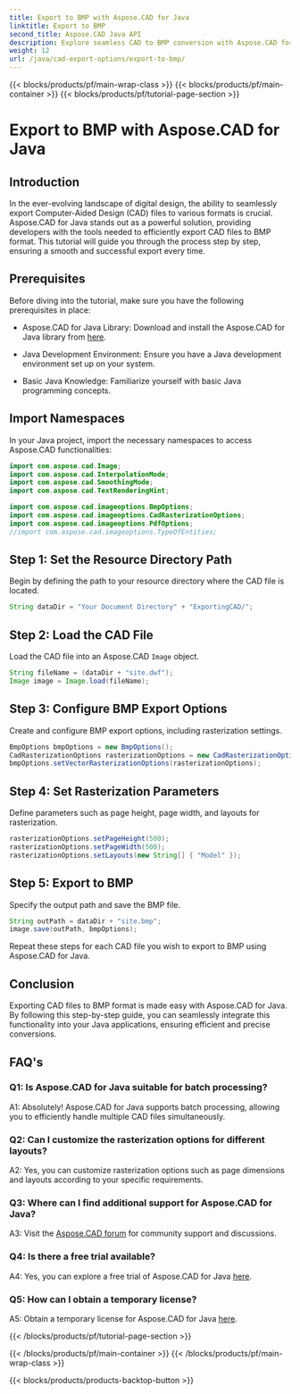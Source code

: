 ```yaml
---
title: Export to BMP with Aspose.CAD for Java
linktitle: Export to BMP
second_title: Aspose.CAD Java API
description: Explore seamless CAD to BMP conversion with Aspose.CAD for Java. Follow our step-by-step guide for efficient and precise exports.
weight: 12
url: /java/cad-export-options/export-to-bmp/
---
```


{{< blocks/products/pf/main-wrap-class >}}
{{< blocks/products/pf/main-container >}}
{{< blocks/products/pf/tutorial-page-section >}}

# Export to BMP with Aspose.CAD for Java

## Introduction

In the ever-evolving landscape of digital design, the ability to seamlessly export Computer-Aided Design (CAD) files to various formats is crucial. Aspose.CAD for Java stands out as a powerful solution, providing developers with the tools needed to efficiently export CAD files to BMP format. This tutorial will guide you through the process step by step, ensuring a smooth and successful export every time.

## Prerequisites

Before diving into the tutorial, make sure you have the following prerequisites in place:

- Aspose.CAD for Java Library: Download and install the Aspose.CAD for Java library from [here](https://releases.aspose.com/cad/java/).

- Java Development Environment: Ensure you have a Java development environment set up on your system.

- Basic Java Knowledge: Familiarize yourself with basic Java programming concepts.

## Import Namespaces

In your Java project, import the necessary namespaces to access Aspose.CAD functionalities:

```java
import com.aspose.cad.Image;
import com.aspose.cad.InterpolationMode;
import com.aspose.cad.SmoothingMode;
import com.aspose.cad.TextRenderingHint;

import com.aspose.cad.imageoptions.BmpOptions;
import com.aspose.cad.imageoptions.CadRasterizationOptions;
import com.aspose.cad.imageoptions.PdfOptions;
//import com.aspose.cad.imageoptions.TypeOfEntities;
```

## Step 1: Set the Resource Directory Path

Begin by defining the path to your resource directory where the CAD file is located.

```java
String dataDir = "Your Document Directory" + "ExportingCAD/";
```

## Step 2: Load the CAD File

Load the CAD file into an Aspose.CAD `Image` object.

```java
String fileName = (dataDir + "site.dwf");
Image image = Image.load(fileName);
```

## Step 3: Configure BMP Export Options

Create and configure BMP export options, including rasterization settings.

```java
BmpOptions bmpOptions = new BmpOptions();
CadRasterizationOptions rasterizationOptions = new CadRasterizationOptions();
bmpOptions.setVectorRasterizationOptions(rasterizationOptions);
```

## Step 4: Set Rasterization Parameters

Define parameters such as page height, page width, and layouts for rasterization.

```java
rasterizationOptions.setPageHeight(500);
rasterizationOptions.setPageWidth(500);
rasterizationOptions.setLayouts(new String[] { "Model" });
```

## Step 5: Export to BMP

Specify the output path and save the BMP file.

```java
String outPath = dataDir + "site.bmp";
image.save(outPath, bmpOptions);
```

Repeat these steps for each CAD file you wish to export to BMP using Aspose.CAD for Java.

## Conclusion

Exporting CAD files to BMP format is made easy with Aspose.CAD for Java. By following this step-by-step guide, you can seamlessly integrate this functionality into your Java applications, ensuring efficient and precise conversions.

## FAQ's

### Q1: Is Aspose.CAD for Java suitable for batch processing?

A1: Absolutely! Aspose.CAD for Java supports batch processing, allowing you to efficiently handle multiple CAD files simultaneously.

### Q2: Can I customize the rasterization options for different layouts?

A2: Yes, you can customize rasterization options such as page dimensions and layouts according to your specific requirements.

### Q3: Where can I find additional support for Aspose.CAD for Java?

A3: Visit the [Aspose.CAD forum](https://forum.aspose.com/c/cad/19) for community support and discussions.

### Q4: Is there a free trial available?

A4: Yes, you can explore a free trial of Aspose.CAD for Java [here](https://releases.aspose.com/).

### Q5: How can I obtain a temporary license?

A5: Obtain a temporary license for Aspose.CAD for Java [here](https://purchase.aspose.com/temporary-license/).

{{< /blocks/products/pf/tutorial-page-section >}}

{{< /blocks/products/pf/main-container >}}
{{< /blocks/products/pf/main-wrap-class >}}

{{< blocks/products/products-backtop-button >}}

